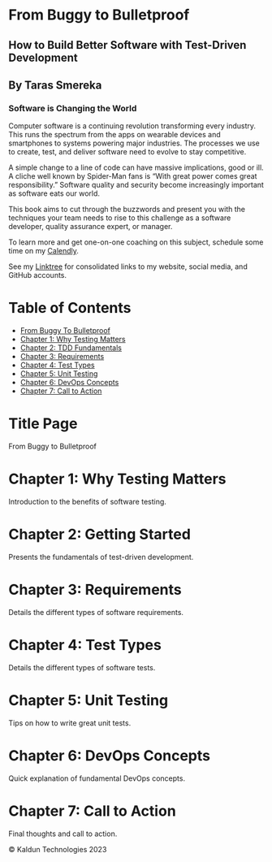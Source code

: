 # From Buggy to Bulletproof
## How to Build Better Software with Test-Driven Development
## By Taras Smereka

### Software is Changing the World

Computer software is a continuing revolution transforming every industry. This runs the spectrum from the apps on wearable devices and smartphones to systems powering major industries. The processes we use to create, test, and deliver software need to evolve to stay competitive.

A simple change to a line of code can have massive implications, good or ill. A cliche well known by Spider-Man fans is “With great power comes great responsibility.” Software quality and security become increasingly important as software eats our world.

This book aims to cut through the buzzwords and present you with the techniques your team needs to rise to this challenge as a software developer, quality assurance expert, or manager.

To learn more and get one-on-one coaching on this subject, schedule some time on my [Calendly](https://calendly.com/kaldun/meeting).

See my [Linktree](https://linktr.ee/kaldun_tech) for consolidated links to my website, social media, and GitHub accounts.

# Table of Contents

- [From Buggy To Bulletproof](chapters/title-page.md)
- [Chapter 1: Why Testing Matters](chapters/ch01-why-testing-matters.md)
- [Chapter 2: TDD Fundamentals](chapters/ch02-tdd-fundamentals.md)
- [Chapter 3: Requirements](chapters/ch03-requirements.md)
- [Chapter 4: Test Types](chapters/ch04-test-types.md)
- [Chapter 5: Unit Testing](chapters/ch05-unit-tests.md)
- [Chapter 6: DevOps Concepts](chapters/ch06-devops.md)
- [Chapter 7: Call to Action](chapters/ch07-call-to-action.md)

# Title Page
From Buggy to Bulletproof

# Chapter 1: Why Testing Matters
Introduction to the benefits of software testing.

# Chapter 2: Getting Started
Presents the fundamentals of test-driven development.

# Chapter 3: Requirements
Details the different types of software requirements.

# Chapter 4: Test Types
Details the different types of software tests.

# Chapter 5: Unit Testing
Tips on how to write great unit tests.

# Chapter 6: DevOps Concepts
Quick explanation of fundamental DevOps concepts.

# Chapter 7: Call to Action
Final thoughts and call to action.

&copy; Kaldun Technologies 2023
